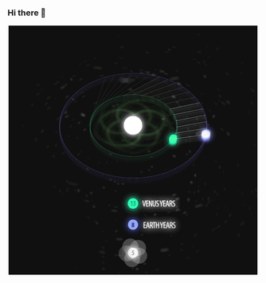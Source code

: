### Hi there 👋


<p align="center">
<img src="https://github.com/christine1729/christine1729/blob/main/number1.gif" width="500px">
</p>

<!--
**christine1729/christine1729** is a ✨ _special_ ✨ repository because its `README.md` (this file) appears on your GitHub profile.

Here are some ideas to get you started:

- 🔭 I’m currently working on ...
- 🌱 I’m currently learning ...
- 👯 I’m looking to collaborate on ...
- 🤔 I’m looking for help with ...
- 💬 Ask me about ...
- 📫 How to reach me: ...
- 😄 Pronouns: ...
- ⚡ Fun fact: ...
-->

<!--
<p align="center">
  <img src="https://github-readme-stats.vercel.app/api/?username=christine1729&theme=prussian&show_icons=true&count_private=true">
</p>
-->
